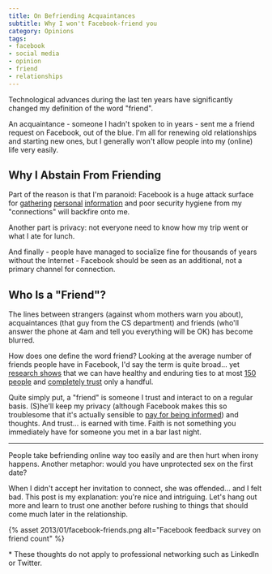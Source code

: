 ```yaml
---
title: On Befriending Acquaintances
subtitle: Why I won't Facebook-friend you
category: Opinions
tags:
- facebook
- social media
- opinion
- friend
- relationships
---
```


Technological advances during the last ten years have significantly changed my definition of the word "friend".

An acquaintance - someone I hadn't spoken to in years - sent me a friend request on Facebook, out of the blue. I'm all for renewing old relationships and starting new ones, but I generally won't allow people into my (online) life very easily.

## Why I Abstain From Friending

Part of the reason is that I'm paranoid: Facebook is a huge attack surface for [gathering](https://www.technologyreview.com/s/427294/facebook-privacy-compromised-by-cloaking-attacks/) [personal](https://byrslf.co/how-you-can-use-facebook-to-track-your-friends-sleeping-habits-505ace7fffb6) [information](http://techland.time.com/2012/02/03/on-facebook-friends-of-friends-could-mean-hundreds-of-thousands/) and poor security hygiene from my "connections" will backfire onto me.

Another part is privacy: not everyone need to know how my trip went or what I ate for lunch.

And finally - people have managed to socialize fine for thousands of years without the Internet - Facebook should be seen as an additional, not a primary channel for connection.

## Who Is a "Friend"?

The lines between strangers (against whom mothers warn you about), acquaintances (that guy from the CS department) and friends (who'll answer the phone at 4am and tell you everything will be OK) has become blurred.

How does one define the word friend? Looking at the average number of friends people have in Facebook, I'd say the term is quite broad... yet [research shows](http://www.forbes.com/sites/georgeanders/2012/07/18/oxford-scholar-facebook-wont-widen-your-social-circle/) that we can have healthy and enduring ties to at most [150 people](http://en.wikipedia.org/wiki/Dunbar's_number) and [completely trust](http://www.telegraph.co.uk/news/science/science-news/12108412/Facebook-users-have-155-friends-but-would-trust-just-four-in-a-crisis.html) only a handful.

Quite simply put, a "friend" is someone I trust and interact to on a regular basis. (S)he'll keep my privacy (although Facebook makes this so troublesome that it's actually sensible to [pay for being informed](http://mashable.com/2012/05/14/privacywatch-infographic/)) and thoughts. And trust... is earned with time. Faith is not something you immediately have for someone you met in a bar last night.

----

People take befriending online way too easily and are then hurt when irony happens. Another metaphor: would you have unprotected sex on the first date?

When I didn't accept her invitation to connect, she was offended... and I felt bad. This post is my explanation: you're nice and intriguing. Let's hang out more and learn to trust one another before rushing to things that should come much later in the relationship.

{% asset 2013/01/facebook-friends.png alt="Facebook feedback survey on friend count" %}

\* These thoughts do not apply to professional networking such as LinkedIn or Twitter.
